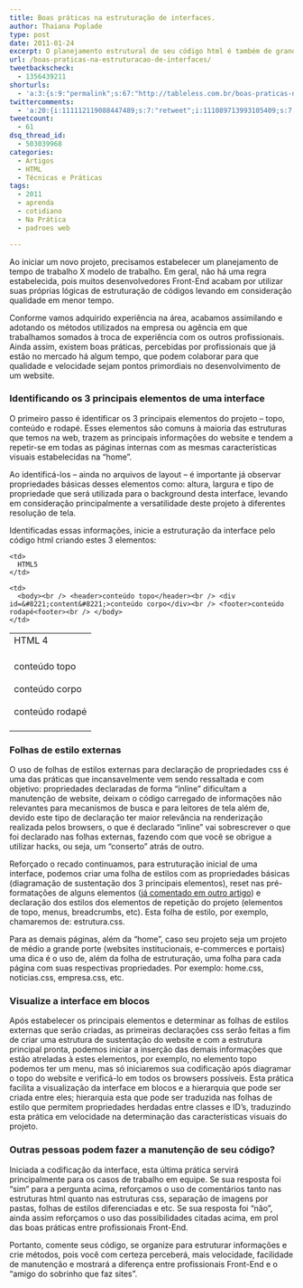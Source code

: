 ```yaml
---
title: Boas práticas na estruturação de interfaces.
author: Thaiana Poplade
type: post
date: 2011-01-24
excerpt: O planejamento estrutural de seu código html é também de grande importância para organização de tags e propriedades css, para o trabalho em equipe e para uma manutenção facilitada.
url: /boas-praticas-na-estruturacao-de-interfaces/
tweetbackscheck:
  - 1356439211
shorturls:
  - 'a:3:{s:9:"permalink";s:67:"http://tableless.com.br/boas-praticas-na-estruturacao-de-interfaces";s:7:"tinyurl";s:26:"http://tinyurl.com/3qzu4l7";s:4:"isgd";s:19:"http://is.gd/ZEaZ4P";}'
twittercomments:
  - 'a:20:{i:111112119088447489;s:7:"retweet";i:111089713993105409;s:7:"retweet";i:111082540995055617;s:7:"retweet";i:111073797037232128;s:7:"retweet";i:111073656448360448;s:7:"retweet";i:111072716769071105;s:7:"retweet";i:111071400218996736;s:7:"retweet";i:111071242471211008;s:7:"retweet";i:111071187353878528;s:7:"retweet";i:111071123382353920;s:7:"retweet";i:111071109834739713;s:7:"retweet";i:111070911091838976;s:7:"retweet";i:111070764370890752;s:7:"retweet";i:111070503707484161;s:7:"retweet";i:148810136826290176;s:7:"retweet";i:149147571988873216;s:7:"retweet";i:148823733514153985;s:7:"retweet";i:148823730938851328;s:7:"retweet";i:148810782115766272;s:7:"retweet";i:169575188172783617;s:7:"retweet";}'
tweetcount:
  - 61
dsq_thread_id:
  - 503039968
categories:
  - Artigos
  - HTML
  - Técnicas e Práticas
tags:
  - 2011
  - aprenda
  - cotidiano
  - Na Prática
  - padroes web

---
```

Ao iniciar um novo projeto, precisamos estabelecer um planejamento de tempo de trabalho X modelo de trabalho. Em geral, não há uma regra estabelecida, pois muitos desenvolvedores Front-End acabam por utilizar suas próprias lógicas de estruturação de códigos levando em consideração qualidade em menor tempo.
  
Conforme vamos adquirido experiência na área, acabamos assimilando e adotando os métodos utilizados na empresa ou agência em que trabalhamos somados à troca de experiência com os outros profissionais. Ainda assim, existem boas práticas, percebidas por profissionais que já estão no mercado há algum tempo, que podem colaborar para que qualidade e velocidade sejam pontos primordiais no desenvolvimento de um website.

### Identificando os 3 principais elementos de uma interface

O primeiro passo é identificar os 3 principais elementos do projeto &#8211; topo, conteúdo e rodapé. Esses elementos são comuns à maioria das estruturas que temos na web, trazem as principais informações do website e tendem a repetir-se em todas as páginas internas com as mesmas características visuais estabelecidas na “home”.
  
Ao identificá-los &#8211; ainda no arquivos de layout &#8211; é importante já observar propriedades básicas desses elementos como: altura, largura e tipo de propriedade que será utilizada para o background desta interface, levando em consideração principalmente a versatilidade deste projeto à diferentes resolução de tela.
  
Identificadas essas informações, inicie a estruturação da interface pelo código html criando estes 3 elementos:

<table>
  <tr>
    <td>
      HTML 4
    </td>
    
    <td>
      HTML5
    </td>
  </tr>
  
  <tr>
    <td>
      <body><br /> <div id=&#8221;header&#8221;>conteúdo topo</div><br /> <div id=&#8221;content&#8221;>conteúdo corpo</div><br /> <div id=&#8221;footer&#8221;>conteúdo rodapé</div><br /> </body>
    </td>
    
    <td>
      <body><br /> <header>conteúdo topo</header><br /> <div id=&#8221;content&#8221;>conteúdo corpo</div><br /> <footer>conteúdo rodapé<footer><br /> </body>
    </td>
  </tr>
</table>

### Folhas de estilo externas

O uso de folhas de estilos externas para declaração de propriedades css é uma das práticas que incansavelmente vem sendo ressaltada e com objetivo: propriedades declaradas de forma “inline” dificultam a manutenção de website, deixam o código carregado de informações não relevantes para mecanismos de busca e para leitores de tela além de, devido este tipo de declaração ter maior relevância na renderização realizada pelos browsers, o que é declarado “inline” vai sobrescrever o que foi declarado nas folhas externas, fazendo com que você se obrigue a utilizar hacks, ou seja, um “conserto” atrás de outro.
  
Reforçado o recado continuamos, para estruturação inicial de uma interface, podemos criar uma folha de estilos com as propriedades básicas (diagramação de sustentação dos 3 principais elementos), reset nas pré-formatações de alguns elementos (<a href="http://tableless.com.br/evite-incompatibilidade-browsers" target="_blank">já comentado em outro artigo</a>) e declaração dos estilos dos elementos de repetição do projeto (elementos de topo, menus, breadcrumbs, etc). Esta folha de estilo, por exemplo, chamaremos de: estrutura.css.
  
Para as demais páginas, além da “home”, caso seu projeto seja um projeto de médio a grande porte (websites institucionais, e-commerces e portais) uma dica é o uso de, além da folha de estruturação, uma folha para cada página com suas respectivas propriedades. Por exemplo: home.css, noticias.css, empresa.css, etc.

### Visualize a interface em blocos

Após estabelecer os principais elementos e determinar as folhas de estilos externas que serão criadas, as primeiras declarações css serão feitas a fim de criar uma estrutura de sustentação do website e com a estrutura principal pronta, podemos iniciar a inserção das demais informações que estão atreladas à estes elementos, por exemplo, no elemento topo podemos ter um menu, mas só iniciaremos sua codificação após diagramar o topo do website e verificá-lo em todos os browsers possíveis. Esta prática facilita a visualização da interface em blocos e a hierarquia que pode ser criada entre eles; hierarquia esta que pode ser traduzida nas folhas de estilo que permitem propriedades herdadas entre classes e ID’s, traduzindo esta prática em velocidade na determinação das características visuais do projeto.

### Outras pessoas podem fazer a manutenção de seu código? 

Iniciada a codificação da interface, esta última prática servirá principalmente para os casos de trabalho em equipe. Se sua resposta foi “sim” para a pergunta acima, reforçamos o uso de comentários tanto nas estruturas html quanto nas estruturas css, separação de imagens por pastas, folhas de estilos diferenciadas e etc. Se sua resposta foi “não”, ainda assim reforçamos o uso das possibilidades citadas acima, em prol das boas práticas entre profissionais Front-End.

Portanto, comente seus código, se organize para estruturar informações e crie métodos, pois você com certeza perceberá, mais velocidade, facilidade de manutenção e mostrará a diferença entre profissionais Front-End e o “amigo do sobrinho que faz sites”.